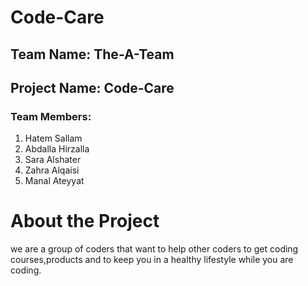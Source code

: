# Code-Care
## Team Name: The-A-Team
## Project Name: Code-Care
### Team Members:
1. Hatem Sallam
2. Abdalla Hirzalla
3. Sara Alshater
4. Zahra Alqaisi
5. Manal Ateyyat

# About the Project
we are a group of coders that want to help other coders to get coding courses,products and to keep you in a healthy lifestyle while you are coding.